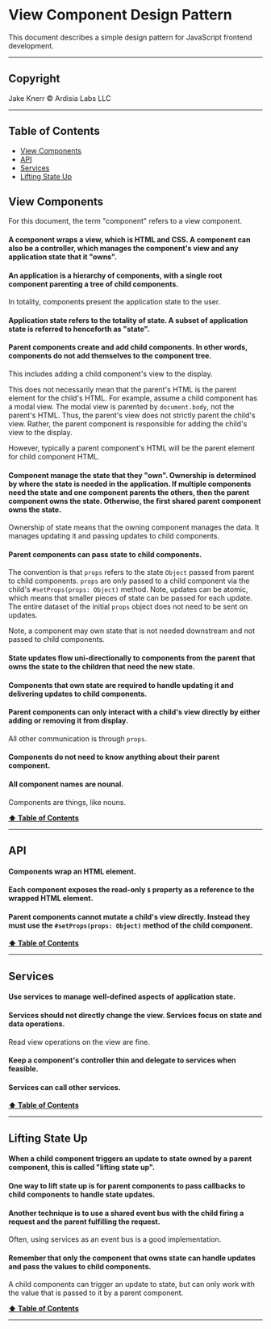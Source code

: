 # View Component Design Pattern <!-- omit in toc -->

This document describes a simple design pattern for JavaScript frontend development.

---

## Copyright <!-- omit in toc -->

Jake Knerr © Ardisia Labs LLC

---

## Table of Contents <a id="toc" name="toc"></a> <!-- omit in toc -->

- [View Components](#view-components)
- [API](#api)
- [Services](#services)
- [Lifting State Up](#lifting-state-up)

## View Components

For this document, the term "component" refers to a view component.

#### A component wraps a view, which is HTML and CSS. A component can also be a controller, which manages the component's view and any application state that it "owns".

#### An application is a hierarchy of components, with a single root component parenting a tree of child components.

In totality, components present the application state to the user.

#### Application state refers to the totality of state. A subset of application state is referred to henceforth as "state".

#### Parent components create and add child components. In other words, components do not add themselves to the component tree.

This includes adding a child component's view to the display.

This does not necessarily mean that the parent's HTML is the parent element for the child's HTML. For example, assume a child component has a modal view. The modal view is parented by `document.body`, not the parent's HTML. Thus, the parent's view does not strictly parent the child's view. Rather, the parent component is responsible for adding the child's view to the display.

However, typically a parent component's HTML will be the parent element for child component HTML.

#### Component manage the state that they "own". Ownership is determined by where the state is needed in the application. If multiple components need the state and one component parents the others, then the parent component owns the state. Otherwise, the first shared parent component owns the state.

Ownership of state means that the owning component manages the data. It manages updating it and passing updates to child components.

#### Parent components can pass state to child components.

The convention is that `props` refers to the state `Object` passed from parent to child components. `props` are only passed to a child component via the child's `#setProps(props: Object)` method. Note, updates can be atomic, which means that smaller pieces of state can be passed for each update. The entire dataset of the initial `props` object does not need to be sent on updates.

Note, a component may own state that is not needed downstream and not passed to child components.

#### State updates flow uni-directionally to components from the parent that owns the state to the children that need the new state.

#### Components that own state are required to handle updating it and delivering updates to child components.

#### Parent components can only interact with a child's view directly by either adding or removing it from display.

All other communication is through `props`.

#### Components do not need to know anything about their parent component.

#### All component names are nounal.

Components are things, like nouns.

**[⬆ Table of Contents](#toc)**

---

## API

#### Components wrap an HTML element.

#### Each component exposes the read-only `$` property as a reference to the wrapped HTML element.

#### Parent components cannot mutate a child's view directly. Instead they must use the `#setProps(props: Object)` method of the child component.

**[⬆ Table of Contents](#toc)**

---

## Services

#### Use services to manage well-defined aspects of application state.

#### Services should not directly change the view. Services focus on state and data operations.

Read view operations on the view are fine.

#### Keep a component's controller thin and delegate to services when feasible.

#### Services can call other services.

**[⬆ Table of Contents](#toc)**

---

## Lifting State Up

#### When a child component triggers an update to state owned by a parent component, this is called "lifting state up".

#### One way to lift state up is for parent components to pass callbacks to child components to handle state updates.

#### Another technique is to use a shared event bus with the child firing a request and the parent fulfilling the request.

Often, using services as an event bus is a good implementation.

#### Remember that only the component that owns state can handle updates and pass the values to child components.

A child components can trigger an update to state, but can only work with the value that is passed to it by a parent component.

**[⬆ Table of Contents](#toc)**

---
